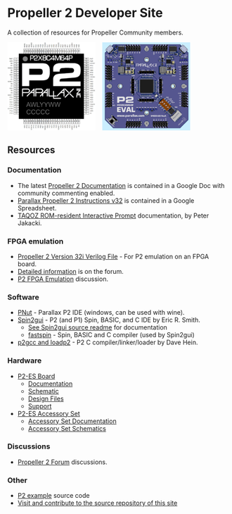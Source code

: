 # Propeller 2 Developer Site
A collection of resources for Propeller Community members.

<img src="assets/p2_pinout_large.jpg" alt="P2 Pinout" height="200" width="200">&nbsp;&nbsp;&nbsp;&nbsp;<img src="assets/p2-es_rev_a.jpg" alt="P2 Pinout" height="200" width="200">

## Resources
### Documentation
  * The latest [Propeller 2 Documentation](https://docs.google.com/document/d/1UnelI6fpVPHFISQ9vpLzOVa8oUghxpI6UpkXVsYgBEQ/edit?usp=sharing) is contained in a Google Doc with community commenting enabled.
  * [Parallax Propeller 2 Instructions v32](https://docs.google.com/spreadsheets/d/1usUcCCQVp3liAqENX9rvX-XVqJomMREhKYExM_taG0A/edit?usp=sharing) is contained in a Google Spreadsheet.
  * [TAQOZ ROM-resident Interactive Prompt](https://goo.gl/znBdQw) documentation, by Peter Jakacki.

### FPGA emulation
  * [Propeller 2 Version 32i Verilog File](https://github.com/parallaxinc/propeller/releases/download/v32i/Prop2_FPGA_v32i.zip) - For P2 emulation on an FPGA board.
  * [Detailed information](http://forums.parallax.com/discussion/162298/prop2-fpga-files-updated-2-june-2018-final-version-32i/p1) is on the forum.
  * [P2 FPGA Emulation](http://forums.parallax.com/discussion/144199/propeller-ii-emulation-of-the-p2-on-fpga-boards-prop123-a7-a9-de0-nano-de2-115-etc#latest) discussion.

### Software
  * [PNut](https://github.com/parallaxinc/propeller/releases/download/v32i/PNut_v32i.exe) - Parallax P2 IDE (windows, can be used with wine).
  * [Spin2gui](https://github.com/totalspectrum/spin2gui/releases) - P2 (and P1) Spin, BASIC, and C IDE by Eric R. Smith.
    - [See Spin2gui source readme](https://github.com/totalspectrum/spin2gui/blob/master/README.md) for documentation
    - [fastspin](https://github.com/totalspectrum/spin2cpp/releases) - Spin, BASIC and C compiler (used by Spin2gui)
  * [p2gcc and loadp2](https://github.com/davehein/p2gcc) - P2 C compiler/linker/loader by Dave Hein.

### Hardware
  * [P2-ES Board](https://www.parallax.com/product/64000-es)
    - [Documentation](https://docs.google.com/document/d/1gIKAfx5slcwjrAvHnbn5VNReY2SbQxtYkgO8cIzjyyY/edit#heading=h.6frgvwkw4djo)
    - [Schematic](https://www.parallax.com/downloads/propeller-2-es-eval-board-schematic)
    - [Design Files](https://www.parallax.com/downloads/propeller-2-es-eval-board-design-files)
    - [Support](http://forums.parallax.com/discussion/169367/p2-es-board-support/p1)
  * [P2-ES Accessory Set](https://www.parallax.com/product/64006-es)
    - [Accessory Set Documentation](https://docs.google.com/document/d/1FTGV1Mn1hwayEaKut5Ej6vmWdjirVlP9TQqyA0wRs34/edit)
    - [Accessory Set Schematics](https://www.parallax.com/downloads/p2-es-eval-board-accessory-set-schematic)

### Discussions
  * [Propeller 2 Forum](http://forums.parallax.com/categories/propeller-2-multicore-microcontroller) discussions.

### Other
  * [P2 example](https://github.com/parallaxinc/propeller/tree/master/examples) source code
  * [Visit and contribute to the source repository of this site](https://github.com/parallaxinc/propeller)
